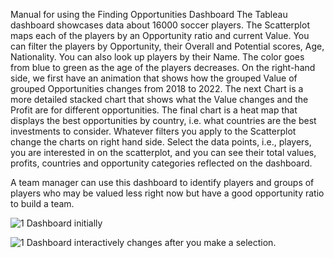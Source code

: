 Manual for using the Finding Opportunities Dashboard
The Tableau dashboard showcases data about 16000 soccer players. The Scatterplot maps each of the players by an Opportunity ratio and current Value. You can filter the players by Opportunity, their Overall and Potential scores, Age, Nationality. You can also look up players by their Name. The color goes from blue to green as the age of the players decreases. 
On the right-hand side, we first have an animation that shows how the grouped Value of grouped Opportunities changes from 2018 to 2022. The next Chart is a more detailed stacked chart that shows what the Value changes and the Profit are for different opportunities.
The final chart is a heat map that displays the best opportunities by country, i.e. what countries are the best investments to consider.
Whatever filters you apply to the Scatterplot change the charts on right hand side. Select the data points, i.e., players, you are interested in on the scatterplot, and you can see their total values, profits, countries and opportunity categories reflected on the dashboard.

A team manager can use this dashboard to identify players and groups of players who may be valued less right now but have a good opportunity ratio to build a team.

![1](Finding-Opportunities-1.png")
Dashboard initially


![1](FO_2.png") 
Dashboard interactively changes after you make a selection.
